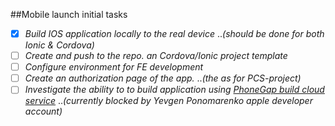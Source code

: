 ##Mobile launch initial tasks

- [x] *Build IOS application locally to the real device*
.._(should be done for both Ionic & Cordova)_
- [ ] *Create and push to the repo. an Cordova/Ionic project template*
- [ ] *Configure environment for FE development*
- [ ] *Create an authorization page of the app.*
.._(the as for PCS-project)_
- [ ] *Investigate the ability to to build application using [PhoneGap build cloud service](https://build.phonegap.com/)*
.._(currently *blocked*  by Yevgen Ponomarenko apple developer account)_